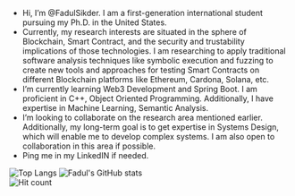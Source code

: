 - Hi, I’m @FadulSikder. I am a first-generation international student pursuing my Ph.D. in the United States.
- Currently, my research interests are situated in the sphere of Blockchain, Smart Contract, and the security and trustability implications of those technologies. I am researching to apply traditional software analysis techniques like symbolic execution and fuzzing to create new tools and approaches for testing Smart Contracts on different Blockchain platforms like Ethereum, Cardona, Solana, etc. 
- I’m currently learning Web3 Development and Spring Boot. I am proficient in C++, Object Oriented Programming. Additionally, I have expertise in Machine Learning, Semantic Analysis.
- I’m looking to collaborate on the research area mentioned earlier. Additionally, my long-term goal is to get expertise in Systems Design, which will enable me to develop complex systems. I am also open to collaboration in this area if possible.
- Ping me in my LinkedIN if needed.

![Top Langs](https://github-readme-stats.vercel.app/api/top-langs/?username=FadulSikder&hide=html)
![Fadul's GitHub stats](https://github-readme-stats.vercel.app/api?username=FadulSikder&show_icons=true&count_private=true)
<br>
![Hit count](https://komarev.com/ghpvc/?username=FadulSikder&color=green)

<!---
FadulSikder/FadulSikder is a ✨ special ✨ repository because its `README.md` (this file) appears on your GitHub profile.
You can click the Preview link to take a look at your changes.
--->
